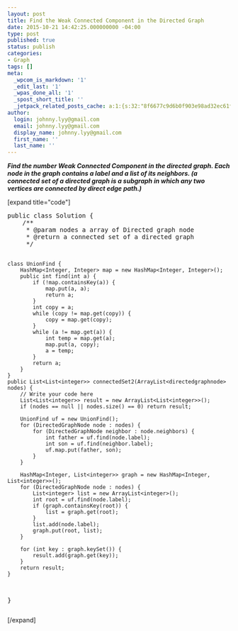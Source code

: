 ```yaml
---
layout: post
title: Find the Weak Connected Component in the Directed Graph
date: 2015-10-21 14:42:25.000000000 -04:00
type: post
published: true
status: publish
categories:
- Graph
tags: []
meta:
  _wpcom_is_markdown: '1'
  _edit_last: '1'
  _wpas_done_all: '1'
  _spost_short_title: ''
  _jetpack_related_posts_cache: a:1:{s:32:"8f6677c9d6b0f903e98ad32ec61f8deb";a:2:{s:7:"expires";i:1468261482;s:7:"payload";a:3:{i:0;a:1:{s:2:"id";i:1949;}i:1;a:1:{s:2:"id";i:434;}i:2;a:1:{s:2:"id";i:476;}}}}
author:
  login: johnny.lyy@gmail.com
  email: johnny.lyy@gmail.com
  display_name: johnny.lyy@gmail.com
  first_name: ''
  last_name: ''
---
```

<p><strong><em>Find the number Weak Connected Component in the directed graph. Each node in the graph contains a label and a list of its neighbors. (a connected set of a directed graph is a subgraph in which any two vertices are connected by direct edge path.)</em></strong></p>
<p>[expand title="code"]</p>
<pre>
public class Solution {
    /**
     * @param nodes a array of Directed graph node
     * @return a connected set of a directed graph
     */
     
    class UnionFind {
        HashMap<Integer, Integer> map = new HashMap<Integer, Integer>();
        public int find(int a) {
            if (!map.containsKey(a)) {
                map.put(a, a);
                return a;
            }
            int copy = a;
            while (copy != map.get(copy)) {
                copy = map.get(copy);
            }
            while (a != map.get(a)) {
                int temp = map.get(a);
                map.put(a, copy);
                a = temp;
            }
            return a;
        }
    }
    public List<List<integer>> connectedSet2(ArrayList<directedgraphnode> nodes) {
        // Write your code here
        List<List<integer>> result = new ArrayList<List<integer>>();
        if (nodes == null || nodes.size() == 0) return result;
        
        UnionFind uf = new UnionFind();
        for (DirectedGraphNode node : nodes) {
            for (DirectedGraphNode neighbor : node.neighbors) {
                int father = uf.find(node.label);
                int son = uf.find(neighbor.label);
                uf.map.put(father, son);
            }
        }
        
        HashMap<Integer, List<integer>> graph = new HashMap<Integer, List<integer>>();
        for (DirectedGraphNode node : nodes) {
            List<integer> list = new ArrayList<integer>();
            int root = uf.find(node.label);
            if (graph.containsKey(root)) {
                list = graph.get(root);
            }
            list.add(node.label);
            graph.put(root, list);
        }
        
        for (int key : graph.keySet()) {
            result.add(graph.get(key));
        }
        return result;
    }
}
</integer></integer></integer></integer></integer></integer></directedgraphnode></integer></pre>
<p>[/expand]</p>
